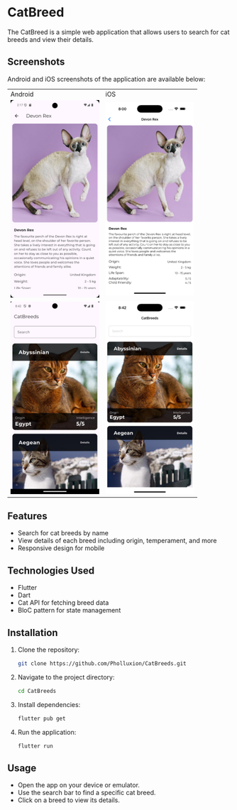 # CatBreed
The CatBreed is a simple web application that allows users to search for cat breeds and view their details. 

## Screenshots
Android and iOS screenshots of the application are available below:

<table>
  <tr>
    <td>Android</td>
    <td>iOS</td>
  </tr>
  <tr>
    <td>
      <img src="https://github.com/Pholluxion/CatBreeds/blob/87943f79cb13e34045b9292b1b0a71a75ad20536/assets/images/AndroidScreenshot.png" width="200">
    </td>
    <td>
      <img src="https://github.com/Pholluxion/CatBreeds/blob/87943f79cb13e34045b9292b1b0a71a75ad20536/assets/images/iOSScreenshot.png" width="200">
    </td>
  </tr>
    <tr>
    <td>
      <img src="https://github.com/Pholluxion/CatBreeds/blob/87943f79cb13e34045b9292b1b0a71a75ad20536/assets/images/AndroidScreenshotHome.png" width="200">
    </td>
    <td>
      <img src="https://github.com/Pholluxion/CatBreeds/blob/87943f79cb13e34045b9292b1b0a71a75ad20536/assets/images/iOSScreenshotHome.png" width="200">
    </td>
  </tr>
</table>


## Features
- Search for cat breeds by name
- View details of each breed including origin, temperament, and more
- Responsive design for mobile

## Technologies Used
- Flutter
- Dart
- Cat API for fetching breed data
- BloC pattern for state management

## Installation
1. Clone the repository:
   ```bash
   git clone https://github.com/Pholluxion/CatBreeds.git
    ```
2. Navigate to the project directory:
    ```bash
    cd CatBreeds
    ```
3. Install dependencies:
    ```bash
    flutter pub get
    ```
4. Run the application:
    ```bash
    flutter run
    ```
## Usage
- Open the app on your device or emulator.
- Use the search bar to find a specific cat breed.
- Click on a breed to view its details.

